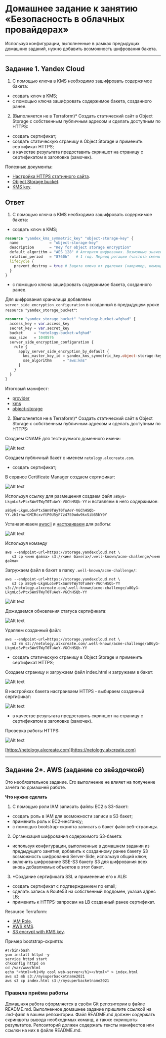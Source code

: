 # Домашнее задание к занятию «Безопасность в облачных провайдерах»

Используя конфигурации, выполненные в рамках предыдущих домашних заданий, нужно добавить возможность шифрования бакета.

---

## Задание 1. Yandex Cloud

1. С помощью ключа в KMS необходимо зашифровать содержимое бакета:

- создать ключ в KMS;
- с помощью ключа зашифровать содержимое бакета, созданного ранее.

2. (Выполняется не в Terraform)* Создать статический сайт в Object Storage c собственным публичным адресом и сделать доступным по HTTPS:

- создать сертификат;
- создать статическую страницу в Object Storage и применить сертификат HTTPS;
- в качестве результата предоставить скриншот на страницу с сертификатом в заголовке (замочек).

Полезные документы:

- [Настройка HTTPS статичного сайта](https://cloud.yandex.ru/docs/storage/operations/hosting/certificate).
- [Object Storage bucket](https://registry.terraform.io/providers/yandex-cloud/yandex/latest/docs/resources/storage_bucket).
- [KMS key](https://registry.terraform.io/providers/yandex-cloud/yandex/latest/docs/resources/kms_symmetric_key).

## Ответ

1. С помощью ключа в KMS необходимо зашифровать содержимое бакета:

- создать ключ в KMS;

```terraform
resource "yandex_kms_symmetric_key" "object-storage-key" {
  name              = "object-storage-key"
  description       = "Key for object storage encryption"
  default_algorithm = "AES_128" # Алгоритм шифрования. Возможные значения: AES-128, AES-192 или AES-256.
  rotation_period   = "8760h"   # 1 год. Период ротации (частота смены версии ключа по умолчанию).
  lifecycle {
    prevent_destroy = true # Защита ключа от удаления (например, командой terraform destroy)
  }
}
```

- с помощью ключа зашифровать содержимое бакета, созданного ранее.

Для шифрования хранилища добавляем `server_side_encryption_configuration` в созданный в предыдущем уроке `resource "yandex_storage_bucket"`:

```terraform
resource "yandex_storage_bucket" "netology-bucket-wfghad" {
  access_key = var.access_key
  secret_key = var.secret_key
  bucket     = "netology-bucket-wfghad"
  max_size   = 1048576
  server_side_encryption_configuration {
    rule {
      apply_server_side_encryption_by_default {
        kms_master_key_id = yandex_kms_symmetric_key.object-storage-key.id # Идентификатор мастер ключа KMS, используемый для шифрования
        sse_algorithm     = "aws:kms"                                      # Используемый алгоритм шифрования на стороне сервера. Поддерживается только значение aws:kms
      }
    }
  }
}
```

Итоговый манифест:

- [provider](terraform-yc/provider.tf)
- [kms](terraform-yc/kms.tf)
- [object-storage](terraform-yc/object-storages.tf)

2. (Выполняется не в Terraform)* Создать статический сайт в Object Storage c собственным публичным адресом и сделать доступным по HTTPS:

Создаем CNAME для тестируемого доменного имени:

![Alt text](img/add-cname.png)

Создаем публичный бакет с именем `netology.alxcreate.com`.

- создать сертификат;

В сервисе Certificate Manager создаем сертификат:

![Alt text](img/cert.png)

Используя ссылку для размещения создаем файл `a8GyG-LkgmLo5vPtxSWn9TWyT0TuAeY-VGChHSQb-YY` и вставляем в него содержимое:

```
a8GyG-LkgmLo5vPtxSWn9TWyT0TuAeY-VGChHSQb-YY.zhIrnwrGMIRcxvYtP0U5yF7z47S9udw9kxSibB5bY9Y
```

Устанавливаем [awscli](https://docs.aws.amazon.com/cli/latest/userguide/getting-started-install.html) и [настраиваем](https://cloud.yandex.ru/docs/storage/tools/aws-cli) для работы:

![Alt text](img/install-aws.png)

Используя команду

```shell
aws --endpoint-url=https://storage.yandexcloud.net \
   s3 cp <имя файла> s3://<имя бакета>/.well-known/acme-challenge/<имя файла>
```

Загружаем файл в бакет в папку `.well-known/acme-challenge/`:

```shell
aws --endpoint-url=https://storage.yandexcloud.net \
   s3 cp a8GyG-LkgmLo5vPtxSWn9TWyT0TuAeY-VGChHSQb-YY s3://netology.alxcreate.com/.well-known/acme-challenge/a8GyG-LkgmLo5vPtxSWn9TWyT0TuAeY-VGChHSQb-YY
```

![Alt text](img/copy-file.png)

Дожидаемся обновления статуса сертификата:

![Alt text](img/valid-cert.png)

Удаляем созданный файл:

```shell
aws --endpoint-url=https://storage.yandexcloud.net \
   s3 rm s3://netology.alxcreate.com/.well-known/acme-challenge/a8GyG-LkgmLo5vPtxSWn9TWyT0TuAeY-VGChHSQb-YY
```

- создать статическую страницу в Object Storage и применить сертификат HTTPS;

Создаем страницу и загружаем файл index.html и загружаем в бакет:

![Alt text](img/upload-index.png)

В настройках бакета настраиваем HTTPS - выбираем созданный сертификат:

![Alt text](img/set-cert.png)

- в качестве результата предоставить скриншот на страницу с сертификатом в заголовке (замочек).

Проверка работы HTTPS:

![Alt text](img/result.png)

[https://netology.alxcreate.com](https://netology.alxcreate.com)

---

## Задание 2*. AWS (задание со звёздочкой)

Это необязательное задание. Его выполнение не влияет на получение зачёта по домашней работе.

**Что нужно сделать**

1. С помощью роли IAM записать файлы ЕС2 в S3-бакет:

- создать роль в IAM для возможности записи в S3 бакет;
- применить роль к ЕС2-инстансу;
- с помощью bootstrap-скрипта записать в бакет файл веб-страницы.

2. Организация шифрования содержимого S3-бакета:

- используя конфигурации, выполненные в домашнем задании из предыдущего занятия, добавить к созданному ранее бакету S3 возможность шифрования Server-Side, используя общий ключ;
- включить шифрование SSE-S3 бакету S3 для шифрования всех вновь добавляемых объектов в этот бакет.

3. *Создание сертификата SSL и применение его к ALB:

- создать сертификат с подтверждением по email;
- сделать запись в Route53 на собственный поддомен, указав адрес LB;
- применить к HTTPS-запросам на LB созданный ранее сертификат.

Resource Terraform:

- [IAM Role](https://registry.terraform.io/providers/hashicorp/aws/latest/docs/resources/iam_role).
- [AWS KMS](https://registry.terraform.io/providers/hashicorp/aws/latest/docs/resources/kms_key).
- [S3 encrypt with KMS key](https://registry.terraform.io/providers/hashicorp/aws/latest/docs/resources/s3_bucket_object#encrypting-with-kms-key).

Пример bootstrap-скрипта:

```
#!/bin/bash
yum install httpd -y
service httpd start
chkconfig httpd on
cd /var/www/html
echo "<html><h1>My cool web-server</h1></html>" > index.html
aws s3 mb s3://mysuperbacketname2021
aws s3 cp index.html s3://mysuperbacketname2021
```

### Правила приёма работы

Домашняя работа оформляется в своём Git репозитории в файле README.md. Выполненное домашнее задание пришлите ссылкой на .md-файл в вашем репозитории.
Файл README.md должен содержать скриншоты вывода необходимых команд, а также скриншоты результатов.
Репозиторий должен содержать тексты манифестов или ссылки на них в файле README.md.
